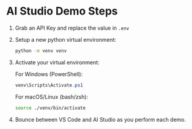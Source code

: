 # AI Studio Demo Steps

1.  Grab an API Key and replace the value in `.env`
2.  Setup a new python virtual environment:
    ```bash
    python -m venv venv
    ```
3.  Activate your virtual environment:

    For Windows (PowerShell):

    ```powershell
    venv\Scripts\Activate.ps1
    ```
    For macOS/Linux (bash/zsh):

    ```bash
    source ./venv/bin/activate
    ```
4.  Bounce between VS Code and AI Studio as you perform each demo.